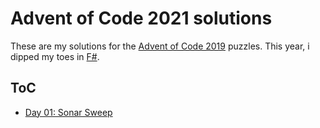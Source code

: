 # Advent of Code 2021 solutions

These are my solutions for the [Advent of Code 2019](https://adventofcode.com/2021) puzzles. This year, i dipped my toes in [F#](https://fsharp.org/).

## ToC

- [Day 01: Sonar Sweep](AdventOfCode2021/Puzzle01)